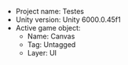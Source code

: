<!-- UNITY CODE ASSIST INSTRUCTIONS START -->
- Project name: Testes
- Unity version: Unity 6000.0.45f1
- Active game object:
  - Name: Canvas
  - Tag: Untagged
  - Layer: UI
<!-- UNITY CODE ASSIST INSTRUCTIONS END -->